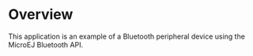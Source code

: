 <!--
	Markdown

	Copyright 2018-2020 MicroEJ Corp. All rights reserved.
	This library is provided in source code for use, modification and test, subject to license terms.
	Any modification of the source code will break MicroEJ Corp. warranties on the whole library.
-->

# Overview
This application is an example of a Bluetooth peripheral device using the MicroEJ Bluetooth API.

